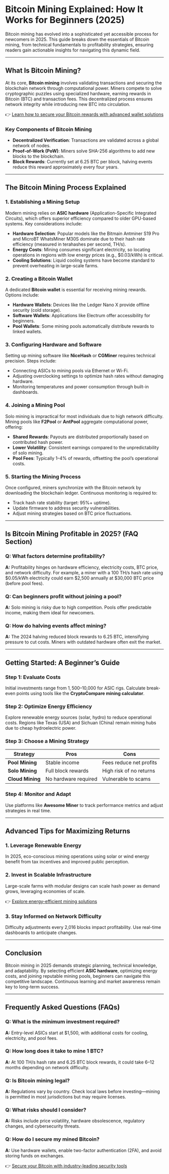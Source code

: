 # Bitcoin Mining Explained: How It Works for Beginners (2025)

Bitcoin mining has evolved into a sophisticated yet accessible process for newcomers in 2025. This guide breaks down the essentials of Bitcoin mining, from technical fundamentals to profitability strategies, ensuring readers gain actionable insights for navigating this dynamic field.

---

## What Is Bitcoin Mining?

At its core, **Bitcoin mining** involves validating transactions and securing the blockchain network through computational power. Miners compete to solve cryptographic puzzles using specialized hardware, earning rewards in Bitcoin (BTC) and transaction fees. This decentralized process ensures network integrity while introducing new BTC into circulation.

👉 [Learn how to secure your Bitcoin rewards with advanced wallet solutions](https://bit.ly/okx-bonus)

### Key Components of Bitcoin Mining
- **Decentralized Verification**: Transactions are validated across a global network of nodes.
- **Proof-of-Work (PoW)**: Miners solve SHA-256 algorithms to add new blocks to the blockchain.
- **Block Rewards**: Currently set at 6.25 BTC per block, halving events reduce this reward approximately every four years.

---

## The Bitcoin Mining Process Explained

### 1. Establishing a Mining Setup
Modern mining relies on **ASIC hardware** (Application-Specific Integrated Circuits), which offers superior efficiency compared to older GPU-based systems. Key considerations include:

- **Hardware Selection**: Popular models like the Bitmain Antminer S19 Pro and MicroBT WhatsMiner M30S dominate due to their hash rate efficiency (measured in terahashes per second, TH/s).
- **Energy Costs**: Mining consumes significant electricity, so locating operations in regions with low energy prices (e.g., $0.03/kWh) is critical.
- **Cooling Solutions**: Liquid cooling systems have become standard to prevent overheating in large-scale farms.

### 2. Creating a Bitcoin Wallet
A dedicated **Bitcoin wallet** is essential for receiving mining rewards. Options include:

- **Hardware Wallets**: Devices like the Ledger Nano X provide offline security (cold storage).
- **Software Wallets**: Applications like Electrum offer accessibility for beginners.
- **Pool Wallets**: Some mining pools automatically distribute rewards to linked wallets.

### 3. Configuring Hardware and Software
Setting up mining software like **NiceHash** or **CGMiner** requires technical precision. Steps include:

- Connecting ASICs to mining pools via Ethernet or Wi-Fi.
- Adjusting overclocking settings to optimize hash rates without damaging hardware.
- Monitoring temperatures and power consumption through built-in dashboards.

### 4. Joining a Mining Pool
Solo mining is impractical for most individuals due to high network difficulty. Mining pools like **F2Pool** or **AntPool** aggregate computational power, offering:

- **Shared Rewards**: Payouts are distributed proportionally based on contributed hash power.
- **Lower Volatility**: Consistent earnings compared to the unpredictability of solo mining.
- **Pool Fees**: Typically 1–4% of rewards, offsetting the pool’s operational costs.

### 5. Starting the Mining Process
Once configured, miners synchronize with the Bitcoin network by downloading the blockchain ledger. Continuous monitoring is required to:

- Track hash rate stability (target: 95%+ uptime).
- Update firmware to address security vulnerabilities.
- Adjust mining strategies based on BTC price fluctuations.

---

## Is Bitcoin Mining Profitable in 2025? (FAQ Section)

### Q: What factors determine profitability?
**A:** Profitability hinges on hardware efficiency, electricity costs, BTC price, and network difficulty. For example, a miner with a 100 TH/s hash rate using $0.05/kWh electricity could earn $2,500 annually at $30,000 BTC price (before pool fees).

### Q: Can beginners profit without joining a pool?
**A:** Solo mining is risky due to high competition. Pools offer predictable income, making them ideal for newcomers.

### Q: How do halving events affect mining?
**A:** The 2024 halving reduced block rewards to 6.25 BTC, intensifying pressure to cut costs. Miners with outdated hardware often exit the market.

---

## Getting Started: A Beginner’s Guide

### Step 1: Evaluate Costs
Initial investments range from $1,500–$10,000 for ASIC rigs. Calculate break-even points using tools like the **CryptoCompare mining calculator**.

### Step 2: Optimize Energy Efficiency
Explore renewable energy sources (solar, hydro) to reduce operational costs. Regions like Texas (USA) and Sichuan (China) remain mining hubs due to cheap hydroelectric power.

### Step 3: Choose a Mining Strategy
| Strategy        | Pros                          | Cons                          |
|------------------|-------------------------------|-------------------------------|
| **Pool Mining**  | Stable income                 | Fees reduce net profits       |
| **Solo Mining**  | Full block rewards            | High risk of no returns       |
| **Cloud Mining** | No hardware required          | Vulnerable to scams           |

### Step 4: Monitor and Adapt
Use platforms like **Awesome Miner** to track performance metrics and adjust strategies in real time.

---

## Advanced Tips for Maximizing Returns

### 1. Leverage Renewable Energy
In 2025, eco-conscious mining operations using solar or wind energy benefit from tax incentives and improved public perception.

### 2. Invest in Scalable Infrastructure
Large-scale farms with modular designs can scale hash power as demand grows, leveraging economies of scale.

👉 [Explore energy-efficient mining solutions](https://bit.ly/okx-bonus)

### 3. Stay Informed on Network Difficulty
Difficulty adjustments every 2,016 blocks impact profitability. Use real-time dashboards to anticipate changes.

---

## Conclusion

Bitcoin mining in 2025 demands strategic planning, technical knowledge, and adaptability. By selecting efficient **ASIC hardware**, optimizing energy costs, and joining reputable mining pools, beginners can navigate this competitive landscape. Continuous learning and market awareness remain key to long-term success.

---

## Frequently Asked Questions (FAQs)

### Q: What is the minimum investment required?
**A:** Entry-level ASICs start at $1,500, with additional costs for cooling, electricity, and pool fees.

### Q: How long does it take to mine 1 BTC?
**A:** At 100 TH/s hash rate and 6.25 BTC block rewards, it could take 6–12 months depending on network difficulty.

### Q: Is Bitcoin mining legal?
**A:** Regulations vary by country. Check local laws before investing—mining is permitted in most jurisdictions but may require licenses.

### Q: What risks should I consider?
**A:** Risks include price volatility, hardware obsolescence, regulatory changes, and cybersecurity threats.

### Q: How do I secure my mined Bitcoin?
**A:** Use hardware wallets, enable two-factor authentication (2FA), and avoid storing funds on exchanges.

👉 [Secure your Bitcoin with industry-leading security tools](https://bit.ly/okx-bonus)
